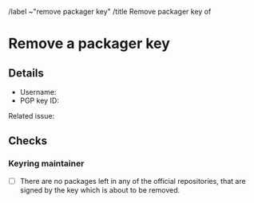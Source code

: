 <!--
This template is used when an existing packager PGP public key needs to be
removed from the distribution's keyring.
It is used by users with a valid main key or a valid packager key after all
steps in an accompanying issue (opened with the template "Remove Packager Key")
have been fulfilled.
-->
/label ~"remove packager key"
/title Remove packager key of <!-- MODIFY: Add the packager's username -->
<!--
Please do not remove the above quick actions, which automatically label the
issue and assign relevant users as reviewers.
-->

# Remove a packager key

## Details

- Username: <!-- MODIFY: Add the @-prefixed username -->
- PGP key ID: <!-- MODIFY: Add the "long format" key ID of the PGP public key here -->

Related issue: <!-- MODIFY: Add #-prefixed issue number -->

## Checks

### Keyring maintainer

- [ ] There are no packages left in any of the official repositories, that are
  signed by the key which is about to be removed.
